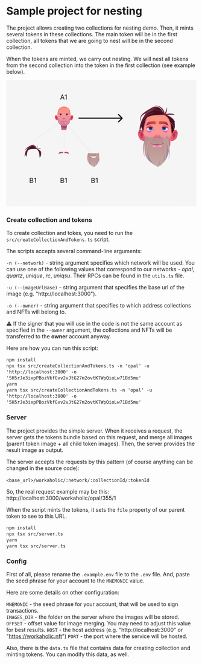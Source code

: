# Sample project for nesting

The project allows creating two collections for nesting demo. Then, it mints several tokens in these collections.
The main token will be in the first collection, all tokens that we are going to nest will be in the second collection.

When the tokens are minted, we carry out nesting. We will nest all tokens from the second collection into the token in
the first collection (see example below).

![Example](/example.png 'This is how it works!')

### Create collection and tokens

To create collection and tokes, you need to run the `src/createCollectionAndTokens.ts` script. 

The scripts accepts several command-line arguments:

`-n (--network)` - string argument specifies which network will be used. You can use one of the following values that
correspond to our networks - _opal_, _quartz_, _unique_, _rc_, _uniqsu_. Their RPCs can be found in the `utils.ts` file.

`-u (--imageUrlBase)` - string argument that specifies the base url of the image (e.g. "http://localhost:3000").

`-o (--owner)` - string argument that specifies to which address collections and NFTs will belong to.

:warning: If the signer that you will use in the code is not the same account as specified in the `--owner` argument,
the collections and NFTs will be transferred to the **owner** account anyway.

Here are how you can run this script:

```bash:no-line-numbers
npm install
npx tsx src/createCollectionAndTokens.ts -n 'opal' -u 'http://localhost:3000' -o '5H5rJe3ixpPBozVkfGvv2vJtG27m2ovtK7WpQioLw71Bd5mu'
yarn
yarn tsx src/createCollectionAndTokens.ts -n 'opal' -u 'http://localhost:3000' -o '5H5rJe3ixpPBozVkfGvv2vJtG27m2ovtK7WpQioLw71Bd5mu'
```

### Server

The project provides the simple server. When it receives a request, the server gets the tokens bundle based on this request, 
and merge all images (parent token image + all child token images). Then, the server provides the result image as output.

The server accepts the requests by this pattern (of course anything can be changed in the source code): 

`<base_url>/workaholic/:network/:collectionId/:tokenId`

So, the real request example may be this: http://localhost:3000/workaholic/opal/355/1

When the script mints the tokens, it sets the `file` property of our parent token to see to this URL.

```bash:no-line-numbers
npm install
npx tsx src/server.ts
yarn
yarn tsx src/server.ts
```

### Config

First of all, please rename the `.example.env` file to the `.env` file. And, paste the seed phrase for your account to the `MNEMONIC` value.

Here are some details on other configuration:

`MNEMONIC` - the seed phrase for your account, that will be used to sign transactions.  
`IMAGES_DIR` - the folder on the server where the images will be stored.  
`OFFSET` - offset value for image merging. You may need to adjust this value for best results.
`HOST` - the host address (e.g. "http://localhost:3000" or "https://workaholic.nft")
`PORT` - the port where the service will be hosted. 

Also, there is the `data.ts` file that contains data for creating collection and minting tokens. You can modify this data, as well.
